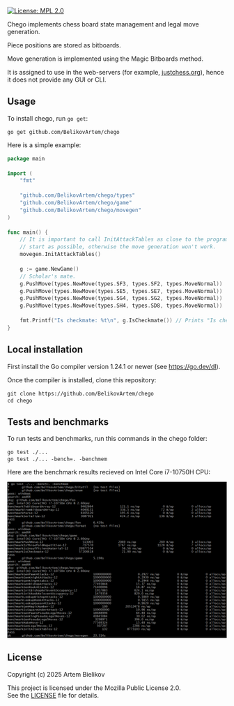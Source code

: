 [![License: MPL 2.0](https://img.shields.io/badge/License-MPL%202.0-brightgreen.svg)](https://opensource.org/licenses/MPL-2.0)

Chego implements chess board state management and legal move generation.

Piece positions are stored as bitboards.

Move generation is implemented using the Magic Bitboards method.

It is assigned to use in the web-servers (for example, [justchess.org](https://justchess.org/)),
hence it does not provide any GUI or CLI.

## Usage

To install chego, run `go get`:

```
go get github.com/BelikovArtem/chego
```

Here is a simple example: 

```go
package main

import (
	"fmt"

	"github.com/BelikovArtem/chego/types"
	"github.com/BelikovArtem/chego/game"
	"github.com/BelikovArtem/chego/movegen"
)

func main() {
	// It is important to call InitAttackTables as close to the program
	// start as possible, otherwise the move generation won't work.
	movegen.InitAttackTables()

	g := game.NewGame()
	// Scholar's mate.
	g.PushMove(types.NewMove(types.SF3, types.SF2, types.MoveNormal))
	g.PushMove(types.NewMove(types.SE5, types.SE7, types.MoveNormal))
	g.PushMove(types.NewMove(types.SG4, types.SG2, types.MoveNormal))
	g.PushMove(types.NewMove(types.SH4, types.SD8, types.MoveNormal))

	fmt.Printf("Is checkmate: %t\n", g.IsCheckmate()) // Prints "Is checkmate: true"
}

```

## Local installation

First install the Go compiler version 1.24.1 or newer (see https://go.dev/dl).

Once the compiler is installed, clone this repository:

```
git clone https://github.com/BelikovArtem/chego
cd chego
```

## Tests and benchmarks

To run tests and benchmarks, run this commands in the chego folder:  

```
go test ./...
go test ./... -bench=. -benchmem
```	

Here are the benchmark results recieved on Intel Core i7-10750H CPU:

![Benchmark results](./doc/benchmarks.png)

## License

Copyright (c) 2025 Artem Bielikov

This project is licensed under the Mozilla Public License 2.0.  
See the [LICENSE](LICENSE) file for details.